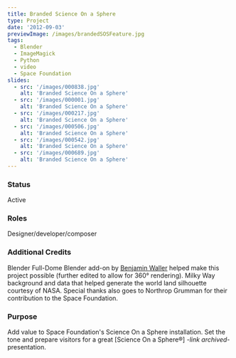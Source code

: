 ```yaml
---
title: Branded Science On a Sphere
type: Project
date: '2012-09-03'
previewImage: /images/brandedSOSFeature.jpg
tags:
  - Blender
  - ImageMagick
  - Python
  - video
  - Space Foundation
slides:
  - src: '/images/000838.jpg'
    alt: 'Branded Science On a Sphere'
  - src: '/images/000001.jpg'
    alt: 'Branded Science On a Sphere'
  - src: '/images/000217.jpg'
    alt: 'Branded Science On a Sphere'
  - src: '/images/000506.jpg'
    alt: 'Branded Science On a Sphere'
  - src: '/images/000542.jpg'
    alt: 'Branded Science On a Sphere'
  - src: '/images/000689.jpg'
    alt: 'Branded Science On a Sphere'
---
```

### Status

Active

### Roles

Designer/developer/composer

### Additional Credits

Blender Full-Dome Blender add-on by [Benjamin Waller](https://github.com/Benni-chan) helped make this project possible (further edited to allow for 360° rendering). Milky Way background and data that helped generate the world land silhouette courtesy of NASA. Special thanks also goes to Northrop Grumman for their contribution to the Space Foundation.

### Purpose

Add value to Space Foundation's Science On a Sphere installation. Set the tone and prepare visitors for a great [Science On a Sphere®] *-link archived-* presentation.
